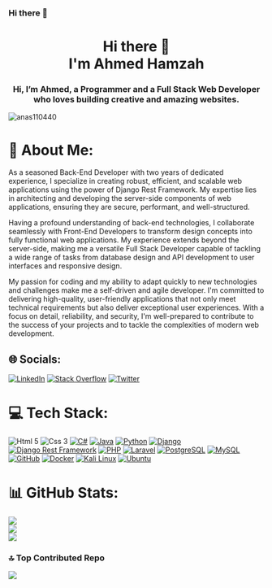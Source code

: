 ### Hi there 👋

<!--
**ahmed-coding/ahmed-coding** is a ✨ _special_ ✨ repository because its `README.md` (this file) appears on your GitHub profile.

Here are some ideas to get you started:

- 🔭 I’m currently working on ...
- 🌱 I’m currently learning ...
- 👯 I’m looking to collaborate on ...
- 🤔 I’m looking for help with ...
- 💬 Ask me about ...
- 📫 How to reach me: ...
- 😄 Pronouns: ...
- ⚡ Fun fact: ...
-->

<h1 align="center">Hi there 👋<br/> I'm Ahmed Hamzah</h1>
<h3 align="center">Hi, I’m Ahmed, a Programmer and a Full Stack Web Developer who loves building creative and amazing websites.
</h3>

<p align="left"> <img src="https://komarev.com/ghpvc/?username=anas110440&label=Profile%20views&color=0e75b6&style=flat" alt="anas110440" />

<!-- [![](https://visitcount.itsvg.in/api?id=anas110440&icon=4&color=0)](https://visitcount.itsvg.in) -->
</p>

# 💫 About Me:

As a seasoned Back-End Developer with two years of dedicated experience, I specialize in creating robust, efficient, and scalable web applications using the power of Django Rest Framework. My expertise lies in architecting and developing the server-side components of web applications, ensuring they are secure, performant, and well-structured.

Having a profound understanding of back-end technologies, I collaborate seamlessly with Front-End Developers to transform design concepts into fully functional web applications. My experience extends beyond the server-side, making me a versatile Full Stack Developer capable of tackling a wide range of tasks from database design and API development to user interfaces and responsive design.

My passion for coding and my ability to adapt quickly to new technologies and challenges make me a self-driven and agile developer. I'm committed to delivering high-quality, user-friendly applications that not only meet technical requirements but also deliver exceptional user experiences. With a focus on detail, reliability, and security, I'm well-prepared to contribute to the success of your projects and to tackle the complexities of modern web development.

## 🌐 Socials:

[![LinkedIn](https://img.shields.io/badge/LinkedIn-%230077B5.svg?logo=linkedin&logoColor=white)](linkedin.com/in/ahmed-coding) [![Stack Overflow](https://img.shields.io/badge/-Stackoverflow-FE7A16?logo=stack-overflow&logoColor=white)](https://stackoverflow.com/users/18489595/ahmed-coding) [![Twitter](https://img.shields.io/badge/Twitter-%231DA1F2.svg?logo=Twitter&logoColor=white)](https://twitter.com/ahmed_m_coding)

# 💻 Tech Stack:

![Html 5](https://img.shields.io/badge/HTML5-%23e34c26.svg?logo=Html5&logoColor=white)
![Css 3](https://img.shields.io/badge/Css3-%23264de4.svg?logo=Css3&logoColor=white)
[![C#](https://img.shields.io/badge/C%23-%230178C4.svg?logo=C%20Sharp&logoColor=white)](https://docs.microsoft.com/en-us/dotnet/csharp/)
[![Java](https://img.shields.io/badge/Java-%23FF5733.svg?logo=Java&logoColor=white)](https://www.oracle.com/java/)
[![Python](https://img.shields.io/badge/Python-%233776AB.svg?logo=Python&logoColor=white)](https://www.python.org/)
[![Django](https://img.shields.io/badge/Django-%23092e20.svg?logo=Django&logoColor=white)](https:wwwdjangoprojectcom/)
[![Django Rest Framework](https://img.shields.io/badge/Django%20Rest%20Framework-%23092e20.svg?logo=Django&logoColor=white)](https://www.django-rest-framework.org/)
[![PHP](https://img.shields.io/badge/PHP-%23777BB4.svg?logo=PHP&logoColor=white)](https://www.php.net/)
[![Laravel](https://img.shields.io/badge/Laravel-%23FF2D20.svg?logo=Laravel&logoColor=white)](https://laravel.com/)
[![PostgreSQL](https://img.shields.io/badge/PostgreSQL-%23336791.svg?logo=PostgreSQL&logoColor=white)](https://www.postgresql.org/)
[![MySQL](https://img.shields.io/badge/MySQL-%2300758F.svg?logo=MySQL&logoColor=white)](https://www.mysql.com/)
[![GitHub](https://img.shields.io/badge/GitHub-%23121011.svg?logo=GitHub&logoColor=white)](https://github.com/)
[![Docker](https://img.shields.io/badge/Docker-%230db7ed.svg?logo=Docker&logoColor=white)](https://www.docker.com/)
[![Kali Linux](https://img.shields.io/badge/Kali%20Linux-%23009233.svg?logo=Kali%20Linux&logoColor=white)](https://www.kali.org/)
[![Ubuntu](https://img.shields.io/badge/Ubuntu-%230078D7.svg?logo=Ubuntu&logoColor=white)](https://ubuntu.com/)

# 📊 GitHub Stats:

![](https://github-readme-stats.vercel.app/api?username=ahmed-coding&theme=blue-green&hide_border=true&include_all_commits=false&count_private=true)<br/>
![](https://github-readme-streak-stats.herokuapp.com/?user=ahmed-coding&theme=blue-green&hide_border=true)<br/>
![](https://github-readme-stats.vercel.app/api/top-langs/?username=ahmed-coding&theme=blue-green&hide_border=true&include_all_commits=false&count_private=true&layout=compact)

### 🔝 Top Contributed Repo

![](https://github-contributor-stats.vercel.app/api?username=ahmed-coding&limit=5&theme=tokyonight&combine_all_yearly_contributions=true)
